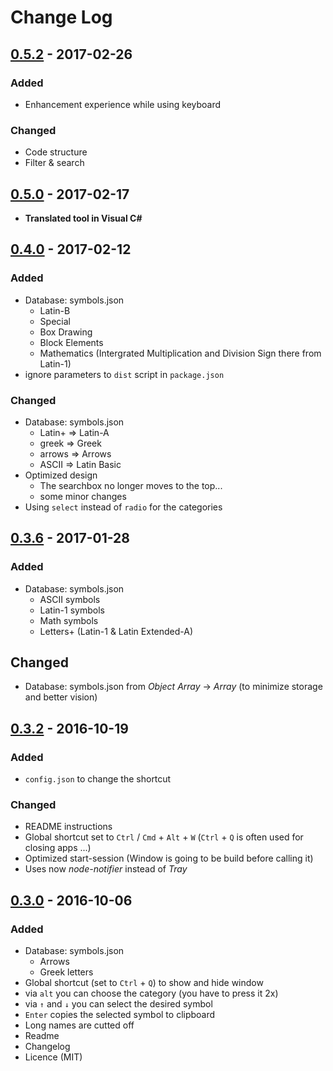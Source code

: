 # Change Log

## [0.5.2] - 2017-02-26
### Added
- Enhancement experience while using keyboard

### Changed
- Code structure
- Filter & search

## [0.5.0] - 2017-02-17
- **Translated tool in Visual C#**

## [0.4.0] - 2017-02-12
### Added
- Database: symbols.json
  - Latin-B
  - Special
  - Box Drawing
  - Block Elements
  - Mathematics (Intergrated Multiplication and Division Sign there from Latin-1)
- ignore parameters to `dist` script in `package.json`

### Changed
- Database: symbols.json
  - Latin+ => Latin-A
  - greek => Greek
  - arrows => Arrows
  - ASCII => Latin Basic
- Optimized design
  - The searchbox no longer moves to the top...
  - some minor changes
- Using `select` instead of `radio` for the categories

## [0.3.6] - 2017-01-28
### Added
- Database: symbols.json
  - ASCII symbols
  - Latin-1 symbols
  - Math symbols
  - Letters+ (Latin-1 & Latin Extended-A)

## Changed
- Database: symbols.json from *Object Array* -> *Array*
  (to minimize storage and better vision)

## [0.3.2] - 2016-10-19
### Added
- `config.json` to change the shortcut

### Changed
- README instructions
- Global shortcut set to `Ctrl` / `Cmd` + `Alt` + `W`
  (`Ctrl` + `Q` is often used for closing apps ...)
- Optimized start-session
  (Window is going to be build before calling it)
- Uses now *node-notifier* instead of *Tray*

## [0.3.0] - 2016-10-06
### Added
- Database: symbols.json
  - Arrows
  - Greek letters
- Global shortcut (set to `Ctrl` + `Q`) to show and hide window
- via `alt` you can choose the category (you have to press it 2x)
- via `↑` and `↓` you can select the desired symbol
- `Enter` copies the selected symbol to clipboard
- Long names are cutted off
- Readme
- Changelog
- Licence (MIT)

[Unreleased]: https://github.com/Leun4m/symbsearch/compare/v0.5.2...HEAD
[0.5.2]: https://github.com/Leun4m/symbsearch/tree/v0.5.2
[0.5.0]: https://github.com/Leun4m/symbsearch/tree/v0.5.0
[0.4.0]: https://github.com/Leun4m/symbsearch/tree/v0.4.0
[0.3.6]: https://github.com/Leun4m/symbsearch/tree/v0.3.6
[0.3.2]: https://github.com/Leun4m/symbsearch/tree/v0.3.2
[0.3.0]: https://github.com/Leun4m/symbsearch/tree/v0.3.0
